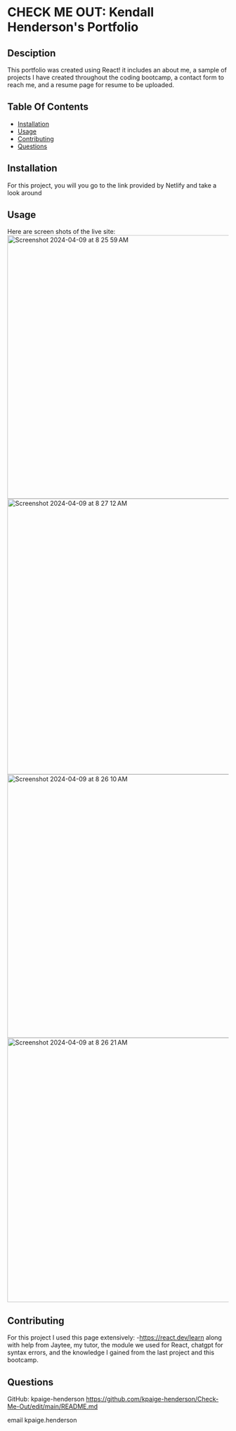 # CHECK ME OUT: Kendall Henderson's Portfolio


  ## Desciption
  This portfolio was created using React! it includes an about me, a sample of projects I have created throughout the coding bootcamp, a contact form to reach me, and a resume page for resume to be uploaded.

  ## Table Of Contents
  * [Installation](#installation)
  * [Usage](#usage)
  * [Contributing](#contributing)
  * [Questions](#questions)
  
  ## Installation
  For this project, you will you go to the link provided by Netlify and take a look around

  ## Usage
  Here are screen shots of the live site:
  <img width="600" alt="Screenshot 2024-04-09 at 8 25 59 AM" src="https://github.com/kpaige-henderson/Check-Me-Out/assets/147321738/32933d6c-e86c-4421-aa68-bba1fd55de51">
<img width="628" alt="Screenshot 2024-04-09 at 8 27 12 AM" src="https://github.com/kpaige-henderson/Check-Me-Out/assets/147321738/3d6d9cd8-ce08-41d1-b77a-e33f358bed5f">
<img width="600" alt="Screenshot 2024-04-09 at 8 26 10 AM" src="https://github.com/kpaige-henderson/Check-Me-Out/assets/147321738/49f5258b-2d17-4972-a850-a36a54ff2a65">
<img width="602" alt="Screenshot 2024-04-09 at 8 26 21 AM" src="https://github.com/kpaige-henderson/Check-Me-Out/assets/147321738/a31811dd-588e-45f3-8d58-be818ab7a5c9">


  ## Contributing
 For this project I used this page extensively: 
 -https://react.dev/learn
 along with help from Jaytee, my tutor, the module we used for React, chatgpt for syntax errors, and the 
knowledge I gained from the last project and this bootcamp.

  ## Questions
  GitHub: kpaige-henderson https://github.com/kpaige-henderson/Check-Me-Out/edit/main/README.md

  email kpaige.henderson

